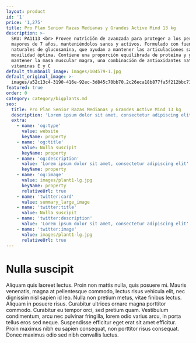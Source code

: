 ```yaml
---
layout: product
id: '1'
price: '1,275'
title: Pro Plan Senior Razas Medianas y Grandes Active Mind 13 kg
description: >-
  SKU: PA1113 <br> Provee nutrición de avanzada para proteger a los perros
  mayores de 7 años, manteniéndolos sanos y activos. Formulado con fuentes
  naturales de glucosamina, que ayudan a mantener las articulaciones sanas y una
  movilidad óptima. Contiene una proporción equilibrada de proteína y grasa para
  mantener la masa muscular magra, una combinación de antioxidantes naturales y
  vitaminas E y C
default_thumbnail_image: images/104579-1.jpg
default_original_image: >-
  images/a52c13c4-3190-416e-92ec-3d845c70bb70.2c26eca18b877fa5f212bbc71b9c85c0.webp
featured: true
order: 0
category: category/bigplants.md
seo:
  title: Pro Plan Senior Razas Medianas y Grandes Active Mind 13 kg
  description: 'Lorem ipsum dolor sit amet, consectetur adipiscing elit'
  extra:
    - name: 'og:type'
      value: website
      keyName: property
    - name: 'og:title'
      value: Nulla suscipit
      keyName: property
    - name: 'og:description'
      value: 'Lorem ipsum dolor sit amet, consectetur adipiscing elit'
      keyName: property
    - name: 'og:image'
      value: images/plant1-lg.jpg
      keyName: property
      relativeUrl: true
    - name: 'twitter:card'
      value: summary_large_image
    - name: 'twitter:title'
      value: Nulla suscipit
    - name: 'twitter:description'
      value: 'Lorem ipsum dolor sit amet, consectetur adipiscing elit'
    - name: 'twitter:image'
      value: images/plant1-lg.jpg
      relativeUrl: true
---
```


# Nulla suscipit

Aliquam quis laoreet lectus. Proin non mattis nulla, quis posuere mi. Mauris venenatis, magna at pellentesque commodo, lectus risus vehicula elit, nec dignissim nisl sapien id leo. Nulla non pretium metus, vitae finibus lectus. Aliquam in posuere risus. Curabitur ultrices ornare magna porttitor commodo. Curabitur eu tempor orci, sed pretium quam. Vestibulum condimentum, arcu nec pulvinar fringilla, lorem odio varius arcu, in porta tellus eros sed neque. Suspendisse efficitur eget erat sit amet efficitur. Proin maximus nibh eu sapien consequat, non porttitor risus consequat. Donec maximus odio sed nibh convallis luctus.